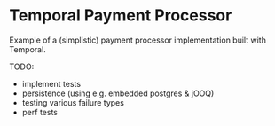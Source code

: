 # Temporal Payment Processor

Example of a (simplistic) payment processor implementation built with Temporal.

TODO:
- implement tests
- persistence (using e.g. embedded postgres & jOOQ)
- testing various failure types
- perf tests